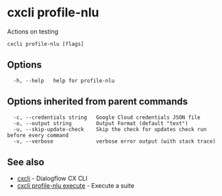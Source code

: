 # cxcli profile-nlu

Actions on testing

```
cxcli profile-nlu [flags]
```

## Options

```
  -h, --help   help for profile-nlu
```

## Options inherited from parent commands

```
  -c, --credentials string   Google Cloud credentials JSON file
  -o, --output string        Output Format (default "text")
  -u, --skip-update-check    Skip the check for updates check run before every command
  -v, --verbose              verbose error output (with stack trace)
```

## See also

* [cxcli](/cmd/cxcli/)	 - Dialogflow CX CLI
* [cxcli profile-nlu execute](/cmd/cxcli_profile-nlu_execute/)	 - Execute a suite

